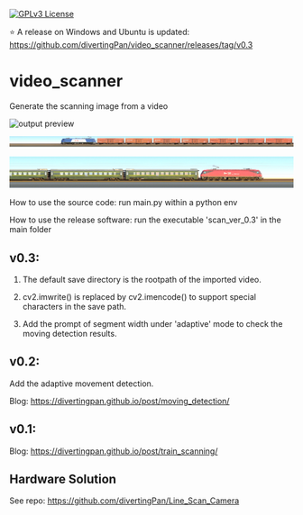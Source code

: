 [![GPLv3 License](https://img.shields.io/badge/License-GPL%20v3-yellow.svg)](https://opensource.org/licenses/)

:star: A release on Windows and Ubuntu is updated: https://github.com/divertingPan/video_scanner/releases/tag/v0.3

# video_scanner
Generate the scanning image from a video

![output preview](https://github.com/divertingPan/video_scanner/blob/main/img/1612974206140.png)

![output preview](https://github.com/divertingPan/video_scanner/blob/main/img/1612974211721.png)

![output preview](https://github.com/divertingPan/video_scanner/blob/main/img/1612974217162.png)

How to use the source code: run main.py within a python env

How to use the release software: run the executable 'scan_ver_0.3' in the main folder

## v0.3:

1. The default save directory is the rootpath of the imported video.

2. cv2.imwrite() is replaced by cv2.imencode() to support special characters in the save path. 

3. Add the prompt of segment width under 'adaptive' mode to check the moving detection results. 

## v0.2:

Add the adaptive movement detection.

Blog: https://divertingpan.github.io/post/moving_detection/

## v0.1:

Blog: https://divertingpan.github.io/post/train_scanning/


## Hardware Solution
See repo: https://github.com/divertingPan/Line_Scan_Camera
